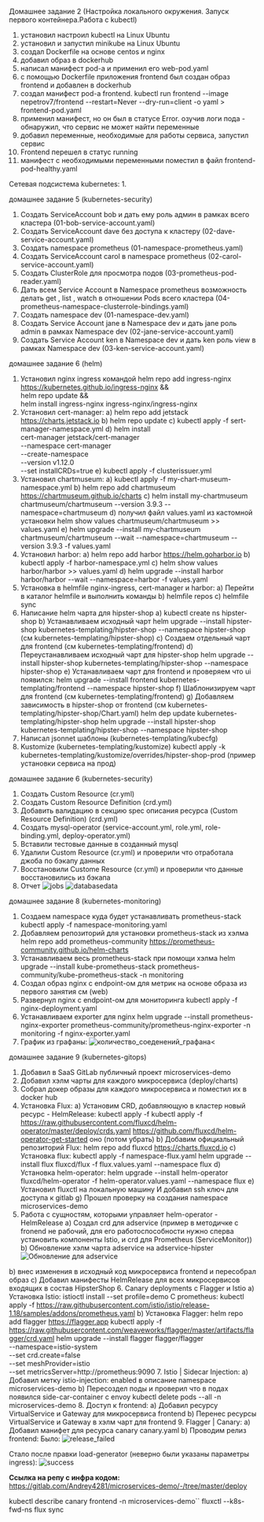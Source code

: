 Домашнее задание 2 (Настройка локального окружения. Запуск первого контейнера.Работа с kubectl)
1. установил настроил kubectl на Linux Ubuntu
2. установил и запустил minikube на Linux Ubuntu
3. создал Dockerfile на основе centos и nginx
4. добавил образ в dockerhub
5. написал манифест pod-a и применил его web-pod.yaml
6. с помощью Dockerfile приложения frontend был создан образ frontend и добавлен в dockerhub
7. создал манифест pod-a frontend. kubectl run frontend --image nepetrov7/frontend --restart=Never --dry-run=client -o yaml > frontend-pod.yaml
8. применил манифест, но он был в статусе Error. озучив логи пода - обнаружил, что сервис не может найти переменные
9. добавил переменные, необходимые для работы сервиса, запустил сервис
10. Frontend перешел в статус running
11. манифест с необходимыми переменными поместил в файл frontend-pod-healthy.yaml


Сетевая подсистема kubernetes:
1. 

домашнее задание 5 (kubernetes-security)
1. Создать ServiceAccount bob и дать ему роль админ в рамках всего кластера (01-bob-service-account.yaml)
2. Создать ServiceAccount dave без доступа к кластеру (02-dave-service-account.yaml)
3. Создать namespace prometheus (01-namespace-prometheus.yaml)
4. Создать ServiceAccount carol в namespace prometheus (02-carol-service-account.yaml)
5. Создать ClusterRole для просмотра подов (03-prometheus-pod-reader.yaml)
6. Дать всем Service Account в Namespace prometheus возможность делать
   get , list , watch в отношении Pods всего кластера (04-prometheus-namespace-clusterrole-bindings.yaml)
7. Создать namespace dev (01-namespace-dev.yaml)
8. Создать Service Account jane в Namespace dev и дать jane роль admin в рамках Namespace dev (02-jane-service-account.yaml)
9. Создать Service Account ken в Namespace dev и дать ken роль view в рамках Namespace dev (03-ken-service-account.yaml)

домашнее задание 6 (helm)
1. Установил nginx ingress командой
helm repo add ingress-nginx https://kubernetes.github.io/ingress-nginx && \
helm repo update && \
helm install ingress-nginx ingress-nginx/ingress-nginx
2. Установил cert-manager:
a) helm repo add jetstack https://charts.jetstack.io
b) helm repo update
c) kubectl apply -f sert-manager-namespace.yml
d) helm install \
  cert-manager jetstack/cert-manager \
  --namespace cert-manager \
  --create-namespace \
  --version v1.12.0 \
  --set installCRDs=true
e) kubectl apply -f clusterissuer.yml
3. Установил chartmuseum:
a) kubectl apply -f my-chart-museum-namespace.yml
b) helm repo add chartmuseum https://chartmuseum.github.io/charts
c) helm install my-chartmuseum chartmuseum/chartmuseum --version 3.9.3 --namespace=chartmuseum
d) получил файл values.yaml из кастомной установки helm show values chartmuseum/chartmuseum >> values.yaml
e) helm upgrade --install my-chartmuseum chartmuseum/chartmuseum --wait --namespace=chartmuseum --version 3.9.3 -f values.yaml
4. Установил harbor:
a) helm repo add harbor https://helm.goharbor.io
b) kubectl apply -f harbor-namespace.yml
c) helm show values harbor/harbor >> values.yaml
d) helm upgrade --install harbor harbor/harbor --wait --namespace=harbor -f values.yaml
5. Установка в helmfile nginx-ingress, cert-manager и harbor:
a) Перейти в каталог helmfile и выполнить команды
b) helmfile repos
с) helmfile sync
6. Написание helm чарта для hipster-shop
a) kubectl create ns hipster-shop
b) Устанавливаем исходный чарт helm upgrade --install hipster-shop kubernetes-templating/hipster-shop --namespace
   hipster-shop (см kubernetes-templating/hipster-shop)
с) Создаем отдельный чарт для frontend (см kubernetes-templating/frontend)
d) Переустанавливаем исходный чарт для hipster-shop
   helm upgrade --install hipster-shop kubernetes-templating/hipster-shop --namespace hipster-shop
e) Устанавливаем чарт для frontend и проверяем что ui появился:
   helm upgrade --install frontend kubernetes-templating/frontend --namespace hipster-shop
f) Шаблонизируем чарт для frontend (см kubernetes-templating/frontend)
g) Добавляем зависимость в hipster-shop от frontend (см kubernetes-templating/hipster-shop/Chart.yaml)
helm dep update kubernetes-templating/hipster-shop
helm upgrade --install hipster-shop kubernetes-templating/hipster-shop --namespace hipster-shop
7. Написал jsonnet шаблоны (kubernetes-templating/kubecfg)
8. Kustomize (kubernetes-templating/kustomize)
   kubectl apply -k kubernetes-templating/kustomize/overrides/hipster-shop-prod (пример установки сервиса на прод)


домашнее задание 6 (kubernetes-security)
1. Создать Custom Resource (cr.yml)
2. Создать Custom Resource Definition (crd.yml)
3. Добавить валидацию в секцию spec описания ресурса (Custom Resource Definition) (crd.yml)
4. Создать mysql-operator (service-account.yml, role.yml, role-binding.yml, deploy-operator.yml)
5. Вставили тестовые данные в созданный mysql
6. Удалили Custom Resource (cr.yml) и проверили что отработала джоба по бэкапу данных
7. Восстановили Custome Resource (cr.yml) и проверили что данные восстановились из бэкапа
8. Отчет 
![jobs](https://github.com/otus-kuber-2023-04/Andrey4281_platform/assets/43365575/24e2c72e-54b2-4043-87a0-4555b89963c3)
![databasedata](https://github.com/otus-kuber-2023-04/Andrey4281_platform/assets/43365575/378c41de-a62f-4129-8dd4-3e1bc0bb6b54)



домашнее задание 8 (kubernetes-monitoring)
1. Создаем namespace куда будет устанавливать prometheus-stack
kubectl apply -f namespace-monitoring.yaml
2. Добавляем репозиторий для установки prometheus-stack из хэлма
helm repo add prometheus-community https://prometheus-community.github.io/helm-charts
3. Устанавливаем весь prometheus-stack при помощи хэлма
helm upgrade --install kube-prometheus-stack prometheus-community/kube-prometheus-stack -n monitoring
4. Создал образ nginx с endpoint-ом для метрик на основе образа из первого занятия см (web)
5. Развернул nginx c endpoint-ом для мониторинга
kubectl apply -f nginx-deployment.yaml
6. Устанавливаем exporter для nginx
helm upgrade --install prometheus-nginx-exporter prometheus-community/prometheus-nginx-exporter -n monitoring -f nginx-exporter.yaml
7. График из графаны:
   ![количество_соеденений_графана](https://github.com/otus-kuber-2023-04/Andrey4281_platform/assets/43365575/66f6e10c-d2a1-42b4-91e8-bd0441c81444)<

домашнее задание 9 (kubernetes-gitops)
1. Добавил в SaaS GitLab публичный проект microservices-demo
2. Добавил хэлм чарты для каждого микросервиса (deploy/charts)
3. Собрал докер образы для каждого микросервиса и поместил их в docker hub
4. Установка Flux:
a) Установим CRD, добавляющую в кластер новый ресурс - HelmRelease:
kubectl apply -f kubectl apply -f https://raw.githubusercontent.com/fluxcd/helm-operator/master/deploy/crds.yaml
https://github.com/fluxcd/helm-operator-get-started оно (потом убрать)
b) Добавим официальный репозиторий Flux:
helm repo add fluxcd https://charts.fluxcd.io
c) Установка flux:
kubectl apply -f namespace-flux.yaml
helm upgrade --install flux fluxcd/flux -f flux.values.yaml --namespace flux
d) Установка helm-operator:
helm upgrade --install helm-operator fluxcd/helm-operator -f helm-operator.values.yaml --namespace flux
e) Установил fluxctl на локальную машину
И добавил ssh ключ для доступа к gitlab
g) Прошел проверку на создания namespace microservices-demo
5. Работа с сущностям, которыми управляет helm-operator - HelmRelease
a) Создал crd для adservice (пример в методичке с fronend не рабочий, для его работоспособности нужно сперва установить компоненты Istio, и crd для Prometheus (ServiceMonitor))
b) Обновление хэлм чарта adservice на adservice-hipster
![Обновление для adservice](https://github.com/otus-kuber-2023-04/Andrey4281_platform/assets/43365575/95c26165-e9b2-47d7-8bc1-810c2d42a428)

b) внес изменения в исходный код микросервиса frontend и пересобрал образ
c) Добавил манифесты HelmRelease для всех микросервисов входящих в
   состав HipsterShop
6. Canary deployments с Flagger и Istio
a) Установка Istio:
istioctl install --set profile=demo
C prometheus:
kubectl apply -f https://raw.githubusercontent.com/istio/istio/release-1.18/samples/addons/prometheus.yaml
b) Установка Flagger:
helm repo add flagger https://flagger.app
kubectl apply -f https://raw.githubusercontent.com/weaveworks/flagger/master/artifacts/flagger/crd.yaml
helm upgrade --install flagger flagger/flagger \
--namespace=istio-system \
--set crd.create=false \
--set meshProvider=istio \
--set metricsServer=http://prometheus:9090
7. Istio | Sidecar Injection:
a) Добавил метку istio-injection: enabled в описание namespace microservices-demo
b) Пересоздел поды и проверил что в подах появился side-car-container c envoy
   kubectl delete pods --all -n microservices-demo
8. Доступ к frontend:
a) Добавил ресурсу VirtualService и Gateway
для микросервиса frontend
b) Перенес ресурсы VirtualService и Gateway в хэлм чарт для frontend
9. Flagger | Canary:
a) Добавил манифет для ресурса canary
canary.yaml
b) Проводим релиз frontend:
Было:
![release_failed](https://github.com/otus-kuber-2023-04/Andrey4281_platform/assets/43365575/a632b793-3eda-4746-acec-59a08caaf1db)

Стало после правки load-generator (неверно были указаны параметры ingress):
![success](https://github.com/otus-kuber-2023-04/Andrey4281_platform/assets/43365575/6bbeeaf0-da20-4445-80a3-ebe46e916f26)


**Ссылка на репу с инфра кодом:**
https://gitlab.com/Andrey4281/microservices-demo/-/tree/master/deploy


kubectl describe canary frontend -n microservices-demo``
fluxctl --k8s-fwd-ns flux sync





